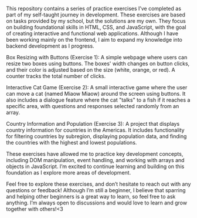 This repository contains a series of practice exercises I’ve completed as part of my self-taught journey in development. These exercises are based on tasks provided by my school, but the solutions are my own. They focus on building foundational skills in HTML, CSS, and JavaScript, with the goal of creating interactive and functional web applications. Although I have been working mainly on the frontend, I aim to expand my knowledge into backend development as I progress.

Box Resizing with Buttons (Exercise 1): A simple webpage where users can resize two boxes using buttons. The boxes' width changes on button clicks, and their color is adjusted based on the size (white, orange, or red). A counter tracks the total number of clicks.

Interactive Cat Game (Exercise 2): A small interactive game where the user can move a cat (named Miaow Miaow) around the screen using buttons. It also includes a dialogue feature where the cat "talks" to a fish if it reaches a specific area, with questions and responses selected randomly from an array.

Country Information and Population (Exercise 3): A project that displays country information for countries in the Americas. It includes functionality for filtering countries by subregion, displaying population data, and finding the countries with the highest and lowest populations.

These exercises have allowed me to practice key development concepts, including DOM manipulation, event handling, and working with arrays and objects in JavaScript. I’m excited to continue learning and building on this foundation as I explore more areas of development.

Feel free to explore these exercises, and don’t hesitate to reach out with any questions or feedback! Although I’m still a beginner, I believe that sparring and helping other beginners is a great way to learn, so feel free to ask anything. I’m always open to discussions and would love to learn and grow together with others!<3
